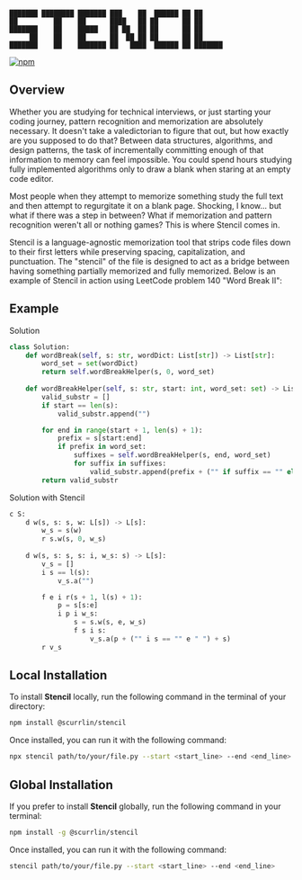 ```

███████ ████████ ███████ ███    ██  ██████ ██ ██      
██         ██    ██      ████   ██ ██      ██ ██      
███████    ██    █████   ██ ██  ██ ██      ██ ██      
     ██    ██    ██      ██  ██ ██ ██      ██ ██      
███████    ██    ███████ ██   ████  ██████ ██ ███████ 

```

[![npm](https://img.shields.io/npm/dt/%40scurrlin%2Fstencil?style=flat&color=blue)](https://www.npmjs.com/package/@scurrlin/stencil)

## Overview

Whether you are studying for technical interviews, or just starting your coding journey, pattern recognition and memorization are absolutely necessary. It doesn't take a valedictorian to figure that out, but how exactly are you supposed to do that? Between data structures, algorithms, and design patterns, the task of incrementally committing enough of that information to memory can feel impossible. You could spend hours studying fully implemented algorithms only to draw a blank when staring at an empty code editor.

Most people when they attempt to memorize something study the full text and then attempt to regurgitate it on a blank page. Shocking, I know... but what if there was a step in between? What if memorization and pattern recognition weren't all or nothing games? This is where Stencil comes in.

Stencil is a language-agnostic memorization tool that strips code files down to their first letters while preserving spacing, capitalization, and punctuation. The "stencil" of the file is designed to act as a bridge between having something partially memorized and fully memorized. Below is an example of Stencil in action using LeetCode problem 140 "Word Break II":

## Example

Solution

```python
class Solution:
    def wordBreak(self, s: str, wordDict: List[str]) -> List[str]:
        word_set = set(wordDict)
        return self.wordBreakHelper(s, 0, word_set)
    
    def wordBreakHelper(self, s: str, start: int, word_set: set) -> List[str]:
        valid_substr = []    
        if start == len(s):
            valid_substr.append("")

        for end in range(start + 1, len(s) + 1):
            prefix = s[start:end]
            if prefix in word_set:
                suffixes = self.wordBreakHelper(s, end, word_set)
                for suffix in suffixes:
                    valid_substr.append(prefix + ("" if suffix == "" else " ") + suffix)
        return valid_substr
```

Solution with Stencil

```python
c S:
    d w(s, s: s, w: L[s]) -> L[s]:
        w_s = s(w)
        r s.w(s, 0, w_s)
    
    d w(s, s: s, s: i, w_s: s) -> L[s]:
        v_s = []    
        i s == l(s):
            v_s.a("")

        f e i r(s + 1, l(s) + 1):
            p = s[s:e]
            i p i w_s:
                s = s.w(s, e, w_s)
                f s i s:
                    v_s.a(p + ("" i s == "" e " ") + s)
        r v_s
```

## Local Installation

To install **Stencil** locally, run the following command in the terminal of your directory:

```bash
npm install @scurrlin/stencil
```

Once installed, you can run it with the following command:

```bash
npx stencil path/to/your/file.py --start <start_line> --end <end_line>
```

## Global Installation

If you prefer to install **Stencil** globally, run the following command in your terminal:

```bash
npm install -g @scurrlin/stencil
```

Once installed, you can run it with the following command:

```bash
stencil path/to/your/file.py --start <start_line> --end <end_line>
```